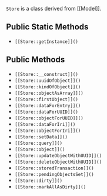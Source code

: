 `Store` is a class derived from [[Model]].

## Public Static Methods

* `[[Store::getInstance]]()`

## Public Methods

* `[[Store::__construct]]()`
* `[[Store::uuidOfObject]]()`
* `[[Store::kindOfObject]]()`
* `[[Store::objectAsArray]]()`
* `[[Store::firstObject]]()`
* `[[Store::dataForEntry]]()`
* `[[Store::dataForUUID]]()`
* `[[Store::objectForUUID]]()`
* `[[Store::dataForIri]]()`
* `[[Store::objectForIri]]()`
* `[[Store::setData]]()`
* `[[Store::query]]()`
* `[[Store::object]]()`
* `[[Store::updateObjectWithUUID]]()`
* `[[Store::deleteObjectWithUUID]]()`
* `[[Store::storedTransaction]]()`
* `[[Store::pendingObjectsSet]]()`
* `[[Store::dirty]]()`
* `[[Store::markAllAsDirty]]()`

